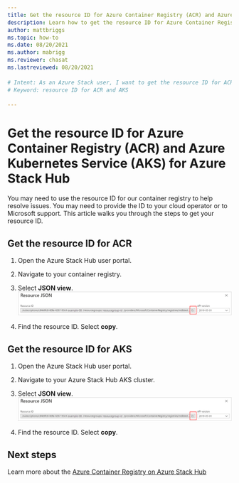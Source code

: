 ```yaml
---
title: Get the resource ID for Azure Container Registry (ACR) and Azure Kubernetes Service (AKS) for Azure Stack Hub 
description: Learn how to get the resource ID for Azure Container Registry (ACR) and Azure Kubernetes Service (AKS) for Azure Stack Hub
author: mattbriggs
ms.topic: how-to
ms.date: 08/20/2021
ms.author: mabrigg
ms.reviewer: chasat
ms.lastreviewed: 08/20/2021

# Intent: As an Azure Stack user, I want to get the resource ID for ACR and AKS from the portal in Azure public so I can provide this to support.
# Keyword: resource ID for ACR and AKS

---
```


# Get the resource ID for Azure Container Registry (ACR) and Azure Kubernetes Service (AKS) for Azure Stack Hub

You may need to use the resource ID for our container registry to help resolve
issues. You may need to provide the ID to your cloud operator or to Microsoft 
support. This article walks you through the steps to get your resource ID.

## Get the resource ID for ACR

1. Open the Azure Stack Hub user portal.
2. Navigate to your container registry.
3. Select **JSON view**.  
    ![get the resource id string for ACR](.\media\container-registry-get-resource-id\acs-resource-id.png)

4. Find the resource ID. Select **copy**.

## Get the resource ID for AKS

1. Open the Azure Stack Hub user portal.
2. Navigate to your Azure Stack Hub AKS cluster.
3. Select **JSON view**.  
    ![get the resource id string for AKS](.\media\container-registry-get-resource-id\acs-resource-id.png)

4. Find the resource ID. Select **copy**.

## Next steps

Learn more about the [Azure Container Registry on Azure Stack Hub](container-registry-overview.md)
